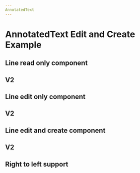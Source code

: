 ```yaml
---
AnnotatedText
---
```


# AnnotatedText Edit and Create Example

<script setup>
//
import {
  AnnotatedText,
  AnnotatedTextV2,
  Debugger,
  UserActionState,
} from "@ghentcdh/vue-component-annotated-text";
import { lines, annotations } from '@demo';
import { cloneDeep } from 'lodash-es';

const  onMouseDown=(e, payload) =>{
 console.log('mouse Down', e, payload);
}

function onMouseMove(e, payload) {
 console.log('mouse Move', e, payload);
}

const annot = annotations.slice(0,4);
const annotations_1 = cloneDeep(annot);
const annotations_2 = cloneDeep(annot);
const annotations_3 = cloneDeep(annot);


const textLines = lines.slice(0,4);
const textLines_1 = cloneDeep(textLines);
const textLines_2 = cloneDeep(textLines);
const textLines_3 = cloneDeep(textLines);
</script>

## Line read only component

<ClientOnly>
<AnnotatedText
    key="text"
    :component-id="'1'" 
    :annotations="annotations_1"
    :lines="textLines_1"
/>
</ClientOnly>

## V2

<AnnotatedTextV2
key="text"
:component-id="'1'"
:annotations="annotations_1"
:textLines="textLines_1"
:allow-create="false"
:allow-edit="false"
/>

## Line edit only component

<AnnotatedText
key="text"
:component-id="'2'"
:annotations="annotations_2"
:lines="textLines_2"
:allow-edit="true"
/>

## V2

<AnnotatedTextV2
key="text"
:component-id="'1'"
:annotations="annotations_2"
:textLines="textLines_2"
:allow-edit="true"
:allow-create="false"
/>

## Line edit and create component

<AnnotatedText
key="text"
:component-id="'3'"
:annotations="annotations_3"
:lines="textLines_3"
:allow-edit="true"
:allow-create="true"
/>

## V2

<AnnotatedTextV2
key="text"
:component-id="'1'"
:annotations="annotations_3"
:text-lines="textLines_3"
:allow-edit="true"
:allow-create="true"
/>

## Right to left support

<AnnotatedTextV2
key="text"
:component-id="'1'"
:annotations="annotations_3"
:text-lines="textLines_3"
:allow-edit="true"
:allow-create="true"
:rtl="true"
/>
